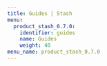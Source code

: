 ```yaml
---
title: Guides | Stash
menu:
  product_stash_0.7.0:
    identifier: guides
    name: Guides
    weight: 40
menu_name: product_stash_0.7.0
---
```


